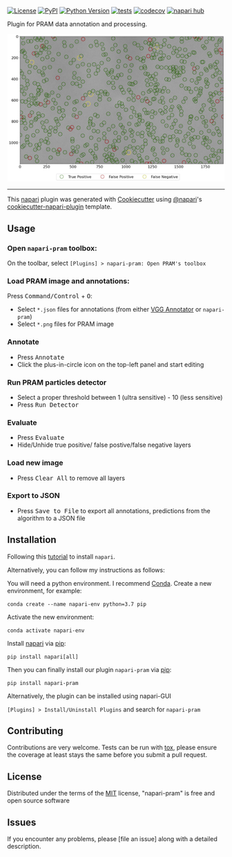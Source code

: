 
[![License](https://img.shields.io/pypi/l/napari-pram.svg?color=green)](https://github.com/hthieu166/napari-pram/raw/main/LICENSE)
[![PyPI](https://img.shields.io/pypi/v/napari-pram.svg?color=green)](https://pypi.org/project/napari-pram)
[![Python Version](https://img.shields.io/pypi/pyversions/napari-pram.svg?color=green)](https://python.org)
[![tests](https://github.com/hthieu166/napari-pram/workflows/tests/badge.svg)](https://github.com/hthieu166/napari-pram/actions)
[![codecov](https://codecov.io/gh/hthieu166/napari-pram/branch/main/graph/badge.svg)](https://codecov.io/gh/hthieu166/napari-pram)
[![napari hub](https://img.shields.io/endpoint?url=https://api.napari-hub.org/shields/napari-pram)](https://napari-hub.org/plugins/napari-pram)

Plugin for PRAM data annotation and processing.

![PRAM Demo](https://raw.githubusercontent.com/hthieu166/napari-pram/main/docs/figs/demo.jpg)

----------------------------------

This [napari] plugin was generated with [Cookiecutter] using [@napari]'s [cookiecutter-napari-plugin] template.

<!--
Don't miss the full getting started guide to set up your new package:
https://github.com/napari/cookiecutter-napari-plugin#getting-started

and review the napari docs for plugin developers:
https://napari.org/plugins/stable/index.html
-->

## Usage

### Open `napari-pram` toolbox:

On the toolbar, select ``[Plugins] > napari-pram: Open PRAM's toolbox``

### Load PRAM image and annotations:

Press <kbd>Command/Control</kbd> + <kbd>O</kbd>: 
- Select `*.json` files for annotations (from either [VGG Annotator](https://www.robots.ox.ac.uk/~vgg/software/via/) or `napari-pram`)
- Select `*.png` files for PRAM image

### Annotate
- Press <kbd>Annotate</kbd>
- Click the plus-in-circle icon on the top-left panel and start editing

### Run PRAM particles detector
- Select a proper threshold between 1 (ultra sensitive) - 10 (less sensitive)
- Press <kbd>Run Detector</kbd>

### Evaluate
- Press <kbd>Evaluate</kbd>
- Hide/Unhide true positive/ false postive/false negative layers

### Load new image
- Press <kbd>Clear All</kbd> to remove all layers

### Export to JSON
- Press <kbd>Save to File</kbd> to export all annotations, predictions from the algorithm to a JSON file
## Installation
Following this [tutorial](https://napari.org/tutorials/fundamentals/quick_start.html) to install `napari`. 

Alternatively, you can follow my instructions as follows:

You will need a python environment. I recommend [Conda](https://docs.conda.io/en/latest/miniconda.html). Create a new environment, for example:
    
    conda create --name napari-env python=3.7 pip 

Activate the new environment:

    conda activate napari-env 

Install [napari](https://napari.org/tutorials/fundamentals/installation) via [pip]:

    pip install napari[all]

Then you can finally install our plugin `napari-pram` via [pip]:

    pip install napari-pram

Alternatively, the plugin can be installed using napari-GUI

``[Plugins] > Install/Uninstall Plugins`` and search for `napari-pram`

## Contributing

Contributions are very welcome. Tests can be run with [tox], please ensure
the coverage at least stays the same before you submit a pull request.

## License

Distributed under the terms of the [MIT] license,
"napari-pram" is free and open source software

## Issues

If you encounter any problems, please [file an issue] along with a detailed description.

[napari]: https://github.com/napari/napari
[Cookiecutter]: https://github.com/audreyr/cookiecutter
[@napari]: https://github.com/napari
[MIT]: http://opensource.org/licenses/MIT
[BSD-3]: http://opensource.org/licenses/BSD-3-Clause
[GNU GPL v3.0]: http://www.gnu.org/licenses/gpl-3.0.txt
[GNU LGPL v3.0]: http://www.gnu.org/licenses/lgpl-3.0.txt
[Apache Software License 2.0]: http://www.apache.org/licenses/LICENSE-2.0
[Mozilla Public License 2.0]: https://www.mozilla.org/media/MPL/2.0/index.txt
[cookiecutter-napari-plugin]: https://github.com/napari/cookiecutter-napari-plugin

[napari]: https://github.com/napari/napari
[tox]: https://tox.readthedocs.io/en/latest/
[pip]: https://pypi.org/project/pip/
[PyPI]: https://pypi.org/


